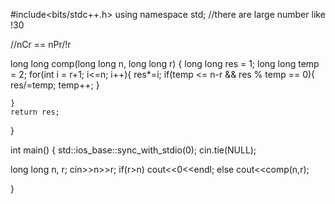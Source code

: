 #include<bits/stdc++.h>
using namespace std;
//there are large number like !30

//nCr == nPr/!r

long long comp(long long n, long long r) {
    long long res = 1;
    long long temp = 2;
	for(int i = r+1; i<=n; i++){
        res*=i;
        if(temp <= n-r && res % temp == 0){
            res/=temp;
            temp++;
        }

	}
	return res;
}

int main()
{
    std::ios_base::sync_with_stdio(0);
	cin.tie(NULL);

 long long n, r;
cin>>n>>r;
if(r>n)
    cout<<0<<endl;
else
    cout<<comp(n,r);




}
